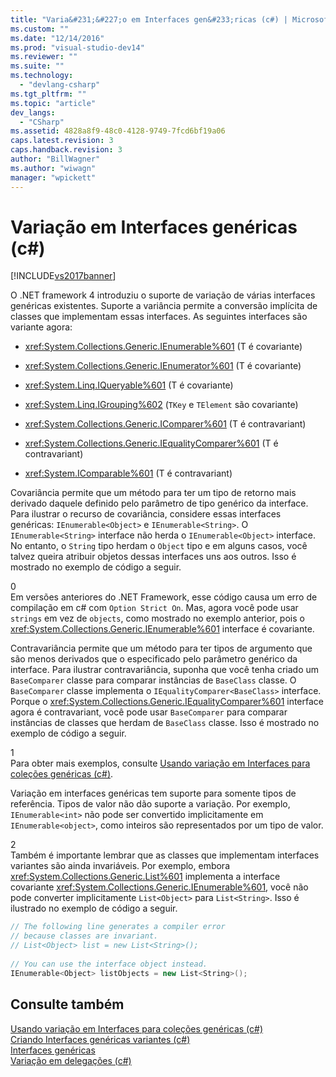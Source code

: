 ```yaml
---
title: "Varia&#231;&#227;o em Interfaces gen&#233;ricas (c#) | Microsoft Docs"
ms.custom: ""
ms.date: "12/14/2016"
ms.prod: "visual-studio-dev14"
ms.reviewer: ""
ms.suite: ""
ms.technology: 
  - "devlang-csharp"
ms.tgt_pltfrm: ""
ms.topic: "article"
dev_langs: 
  - "CSharp"
ms.assetid: 4828a8f9-48c0-4128-9749-7fcd6bf19a06
caps.latest.revision: 3
caps.handback.revision: 3
author: "BillWagner"
ms.author: "wiwagn"
manager: "wpickett"
---
```

# Varia&#231;&#227;o em Interfaces gen&#233;ricas (c#)
[!INCLUDE[vs2017banner](../../../../csharp/includes/vs2017banner.md)]

O .NET framework 4 introduziu o suporte de variação de várias interfaces genéricas existentes. Suporte a variância permite a conversão implícita de classes que implementam essas interfaces. As seguintes interfaces são variante agora:  
  
-   <xref:System.Collections.Generic.IEnumerable%601> \(T é covariante\)  
  
-   <xref:System.Collections.Generic.IEnumerator%601> \(T é covariante\)  
  
-   <xref:System.Linq.IQueryable%601> \(T é covariante\)  
  
-   <xref:System.Linq.IGrouping%602> \(`TKey` e `TElement` são covariante\)  
  
-   <xref:System.Collections.Generic.IComparer%601> \(T é contravariant\)  
  
-   <xref:System.Collections.Generic.IEqualityComparer%601> \(T é contravariant\)  
  
-   <xref:System.IComparable%601> \(T é contravariant\)  
  
 Covariância permite que um método para ter um tipo de retorno mais derivado daquele definido pelo parâmetro de tipo genérico da interface. Para ilustrar o recurso de covariância, considere essas interfaces genéricas: `IEnumerable<Object>` e `IEnumerable<String>`. O `IEnumerable<String>` interface não herda o `IEnumerable<Object>` interface. No entanto, o `String` tipo herdam o `Object` tipo e em alguns casos, você talvez queira atribuir objetos dessas interfaces uns aos outros. Isso é mostrado no exemplo de código a seguir.  
  
<CodeContentPlaceHolder>0</CodeContentPlaceHolder>  
 Em versões anteriores do .NET Framework, esse código causa um erro de compilação em c\# com `Option Strict On`. Mas, agora você pode usar `strings` em vez de `objects`, como mostrado no exemplo anterior, pois o <xref:System.Collections.Generic.IEnumerable%601> interface é covariante.  
  
 Contravariância permite que um método para ter tipos de argumento que são menos derivados que o especificado pelo parâmetro genérico da interface. Para ilustrar contravariância, suponha que você tenha criado um `BaseComparer` classe para comparar instâncias de `BaseClass` classe. O `BaseComparer` classe implementa o `IEqualityComparer<BaseClass>` interface. Porque o <xref:System.Collections.Generic.IEqualityComparer%601> interface agora é contravariant, você pode usar `BaseComparer` para comparar instâncias de classes que herdam de `BaseClass` classe. Isso é mostrado no exemplo de código a seguir.  
  
<CodeContentPlaceHolder>1</CodeContentPlaceHolder>  
 Para obter mais exemplos, consulte [Usando variação em Interfaces para coleções genéricas \(c\#\)](../../../../visual-basic/programming-guide/concepts/covariance-contravariance/using-variance-in-interfaces-for-generic-collections.md).  
  
 Variação em interfaces genéricas tem suporte para somente tipos de referência. Tipos de valor não dão suporte a variação. Por exemplo, `IEnumerable<int>` não pode ser convertido implicitamente em `IEnumerable<object>`, como inteiros são representados por um tipo de valor.  
  
<CodeContentPlaceHolder>2</CodeContentPlaceHolder>  
 Também é importante lembrar que as classes que implementam interfaces variantes são ainda invariáveis. Por exemplo, embora <xref:System.Collections.Generic.List%601> implementa a interface covariante <xref:System.Collections.Generic.IEnumerable%601>, você não pode converter implicitamente `List<Object>` para `List<String>`. Isso é ilustrado no exemplo de código a seguir.  
  
```c#  
// The following line generates a compiler error  
// because classes are invariant.  
// List<Object> list = new List<String>();  
  
// You can use the interface object instead.  
IEnumerable<Object> listObjects = new List<String>();  
```  
  
## Consulte também  
 [Usando variação em Interfaces para coleções genéricas \(c\#\)](../../../../visual-basic/programming-guide/concepts/covariance-contravariance/using-variance-in-interfaces-for-generic-collections.md)   
 [Criando Interfaces genéricas variantes \(c\#\)](../../../../csharp/programming-guide/concepts/covariance-contravariance/creating-variant-generic-interfaces.md)   
 [Interfaces genéricas](../../../../csharp/programming-guide/generics/generic-interfaces.md)   
 [Variação em delegações \(c\#\)](../../../../visual-basic/programming-guide/concepts/covariance-contravariance/variance-in-delegates.md)